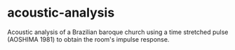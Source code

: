 # acoustic-analysis

Acoustic analysis of a Brazilian baroque church using a time stretched pulse (AOSHIMA 1981) to obtain the room's impulse response.
